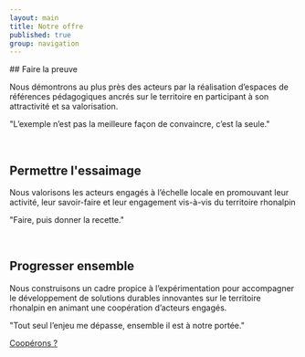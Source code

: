 ```yaml
---
layout: main
title: Notre offre
published: true
group: navigation
---
```


<div class="section_content" markdown="1">
## Faire la preuve  

Nous démontrons au plus près des acteurs par la réalisation d’espaces de références pédagogiques ancrés sur le territoire en participant à son attractivité et sa valorisation.  
<p class="center">
"L’exemple n’est pas la meilleure façon de convaincre, c’est la seule."  
</p>
<br>

## Permettre l'essaimage  
Nous valorisons les acteurs engagés à l’échelle locale en promouvant leur activité, leur savoir-faire et leur engagement vis-à-vis du territoire rhonalpin
<p class="center">
"Faire, puis donner la recette."
</p>
<br>

## Progresser ensemble  
Nous construisons un cadre propice à l’expérimentation pour accompagner le développement de solutions durables innovantes sur le territoire rhonalpin en animant une coopération d’acteurs engagés.
<p class="center">
"Tout seul l’enjeu me dépasse, ensemble il est à notre portée."
<br>
 </p>
  <a href="01-nous-sommes.html" class="button">Coopérons ?</a>
 </div>
<br>
